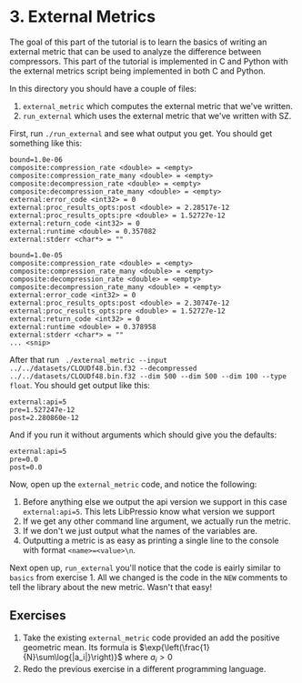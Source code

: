 # 3. External Metrics

The goal of this part of the tutorial is to learn the basics of writing an external metric that can be used to analyze the difference between compressors.  This part of the tutorial is implemented in C and Python with the external metrics script being implemented in both C and Python.

In this directory you should have a couple of files:

1. `external_metric` which computes the external metric that we've written.
2. `run_external` which uses the external metric that we've written with SZ.

First, run `./run_external` and see what output you get.  You should get something like this:

```console
bound=1.0e-06
composite:compression_rate <double> = <empty>
composite:compression_rate_many <double> = <empty>
composite:decompression_rate <double> = <empty>
composite:decompression_rate_many <double> = <empty>
external:error_code <int32> = 0
external:proc_results_opts:post <double> = 2.28517e-12
external:proc_results_opts:pre <double> = 1.52727e-12
external:return_code <int32> = 0
external:runtime <double> = 0.357082
external:stderr <char*> = ""

bound=1.0e-05
composite:compression_rate <double> = <empty>
composite:compression_rate_many <double> = <empty>
composite:decompression_rate <double> = <empty>
composite:decompression_rate_many <double> = <empty>
external:error_code <int32> = 0
external:proc_results_opts:post <double> = 2.30747e-12
external:proc_results_opts:pre <double> = 1.52727e-12
external:return_code <int32> = 0
external:runtime <double> = 0.378958
external:stderr <char*> = ""
... <snip>
```

After that run ` ./external_metric --input ../../datasets/CLOUDf48.bin.f32 --decompressed ../../datasets/CLOUDf48.bin.f32 --dim 500 --dim 500 --dim 100 --type float`.  You should get output like this:

```console
external:api=5
pre=1.527247e-12
post=2.280860e-12
```

And if you run it without arguments which should give you the defaults:

```console
external:api=5
pre=0.0
post=0.0
```


Now, open up the `external_metric` code, and notice the following:

1. Before anything else we output the api version we support in this case `external:api=5`. This lets LibPressio know what version we support
2. If we get any other command line argument, we actually run the metric.
3. If we don't we just output what the names of the variables are.
4. Outputting a metric is as easy as printing a single line to the console with format `<name>=<value>\n`.

Next open up, `run_external` you'll notice that the code is eairly similar to `basics` from exercise 1.  All we changed is the code in the `NEW` comments to tell the library about the new metric.  Wasn't that easy!

## Exercises

1. Take the existing `external_metric` code provided an add the positive geometric mean.  Its formula is $\exp{\left(\frac{1}{N}\sum\log{|a_i|}\right)}$ where $a_i > 0$ 
2. Redo the previous exercise in a different programming language.